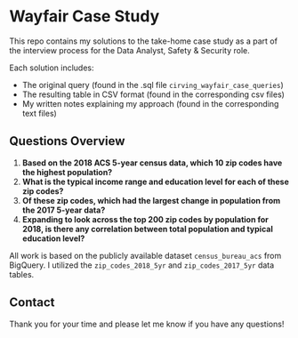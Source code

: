 # Wayfair Case Study
This repo contains my solutions to the take-home case study as a part of the interview process for the Data Analyst, Safety &amp; Security role.

Each solution includes:

- The original query (found in the .sql file `cirving_wayfair_case_queries`)
- The resulting table in CSV format (found in the corresponding csv files)
- My written notes explaining my approach (found in the corresponding text files)

## Questions Overview

1. **Based on the 2018 ACS 5-year census data, which 10 zip codes have the highest population?**
2. **What is the typical income range and education level for each of these zip codes?**
3. **Of these zip codes, which had the largest change in population from the 2017 5-year data?**
4. **Expanding to look across the top 200 zip codes by population for 2018, is there any correlation between total population and typical education level?**

All work is based on the publicly available dataset `census_bureau_acs` from BigQuery. I utilized the `zip_codes_2018_5yr` and `zip_codes_2017_5yr` data tables.

## Contact

Thank you for your time and please let me know if you have any questions!
